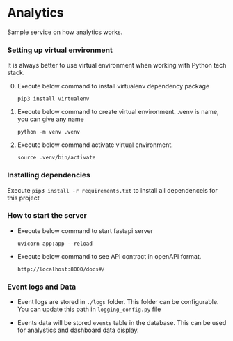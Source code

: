# Analytics

Sample service on how analytics works.

### Setting up virtual environment

It is always better to use virtual environment when working with Python tech stack.

0. Execute below command to install virtualenv dependency package

   `pip3 install virtualenv`

1. Execute below command to create virtual environment. .venv is name, you can give any name

   `python -m venv .venv`

2. Execute below command activate virtual environment.

   `source .venv/bin/activate`

### Installing dependencies

Execute `pip3 install -r requirements.txt` to install all dependenceis for this project

### How to start the server

- Execute below command to start fastapi server

  `uvicorn app:app --reload`

- Execute below command to see API contract in openAPI format.

  `http://localhost:8000/docs#/`

### Event logs and Data

- Event logs are stored in `./logs` folder. This folder can be configurable. You can update this path in `logging_config.py` file

- Events data will be stored `events` table in the database. This can be used for analystics and dashboard data display.
